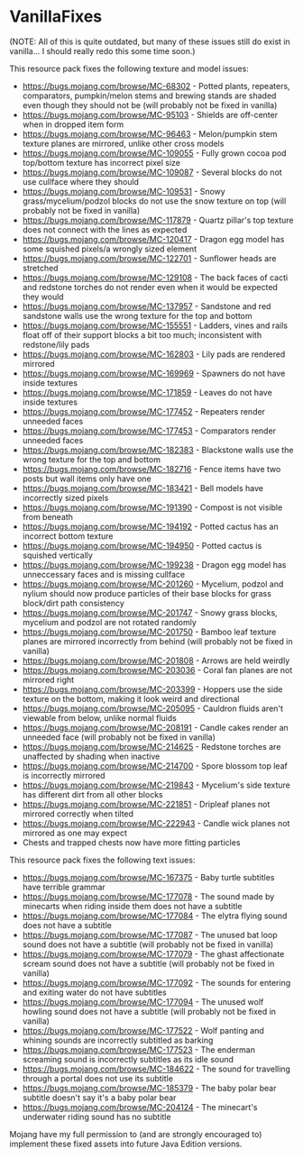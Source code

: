 # VanillaFixes

(NOTE: All of this is quite outdated, but many of these issues still do exist in vanilla... I should really redo this some time soon.)

This resource pack fixes the following texture and model issues:

* https://bugs.mojang.com/browse/MC-68302 - Potted plants, repeaters, comparators, pumpkin/melon stems and brewing stands are shaded even though they should not be (will probably not be fixed in vanilla)
* https://bugs.mojang.com/browse/MC-95103 - Shields are off-center when in dropped item form
* https://bugs.mojang.com/browse/MC-96463 - Melon/pumpkin stem texture planes are mirrored, unlike other cross models
* https://bugs.mojang.com/browse/MC-109055 - Fully grown cocoa pod top/bottom texture has incorrect pixel size
* https://bugs.mojang.com/browse/MC-109087 - Several blocks do not use cullface where they should
* https://bugs.mojang.com/browse/MC-109531 - Snowy grass/mycelium/podzol blocks do not use the snow texture on top (will probably not be fixed in vanilla)
* https://bugs.mojang.com/browse/MC-117879 - Quartz pillar's top texture does not connect with the lines as expected
* https://bugs.mojang.com/browse/MC-120417 - Dragon egg model has some squished pixels/a wrongly sized element
* https://bugs.mojang.com/browse/MC-122701 - Sunflower heads are stretched
* https://bugs.mojang.com/browse/MC-129108 - The back faces of cacti and redstone torches do not render even when it would be expected they would
* https://bugs.mojang.com/browse/MC-137957 - Sandstone and red sandstone walls use the wrong texture for the top and bottom
* https://bugs.mojang.com/browse/MC-155551 - Ladders, vines and rails float off of their support blocks a bit too much; inconsistent with redstone/lily pads
* https://bugs.mojang.com/browse/MC-162803 - Lily pads are rendered mirrored
* https://bugs.mojang.com/browse/MC-169969 - Spawners do not have inside textures
* https://bugs.mojang.com/browse/MC-171859 - Leaves do not have inside textures
* https://bugs.mojang.com/browse/MC-177452 - Repeaters render unneeded faces
* https://bugs.mojang.com/browse/MC-177453 - Comparators render unneeded faces
* https://bugs.mojang.com/browse/MC-182383 - Blackstone walls use the wrong texture for the top and bottom
* https://bugs.mojang.com/browse/MC-182716 - Fence items have two posts but wall items only have one
* https://bugs.mojang.com/browse/MC-183421 - Bell models have incorrectly sized pixels
* https://bugs.mojang.com/browse/MC-191390 - Compost is not visible from beneath
* https://bugs.mojang.com/browse/MC-194192 - Potted cactus has an incorrect bottom texture
* https://bugs.mojang.com/browse/MC-194950 - Potted cactus is squished vertically
* https://bugs.mojang.com/browse/MC-199238 - Dragon egg model has unneccessary faces and is missing cullface
* https://bugs.mojang.com/browse/MC-201260 - Mycelium, podzol and nylium should now produce particles of their base blocks for grass block/dirt path consistency
* https://bugs.mojang.com/browse/MC-201747 - Snowy grass blocks, mycelium and podzol are not rotated randomly
* https://bugs.mojang.com/browse/MC-201750 - Bamboo leaf texture planes are mirrored incorrectly from behind (will probably not be fixed in vanilla)
* https://bugs.mojang.com/browse/MC-201808 - Arrows are held weirdly
* https://bugs.mojang.com/browse/MC-203036 - Coral fan planes are not mirrored right
* https://bugs.mojang.com/browse/MC-203399 - Hoppers use the side texture on the bottom, making it look weird and directional
* https://bugs.mojang.com/browse/MC-205095 - Cauldron fluids aren't viewable from below, unlike normal fluids
* https://bugs.mojang.com/browse/MC-208191 - Candle cakes render an unneeded face (will probably not be fixed in vanilla)
* https://bugs.mojang.com/browse/MC-214625 - Redstone torches are unaffected by shading when inactive
* https://bugs.mojang.com/browse/MC-214700 - Spore blossom top leaf is incorrectly mirrored
* https://bugs.mojang.com/browse/MC-219843 - Mycelium's side texture has different dirt from all other blocks
* https://bugs.mojang.com/browse/MC-221851 - Dripleaf planes not mirrored correctly when tilted
* https://bugs.mojang.com/browse/MC-222943 - Candle wick planes not mirrored as one may expect
* Chests and trapped chests now have more fitting particles

This resource pack fixes the following text issues:

* https://bugs.mojang.com/browse/MC-167375 - Baby turtle subtitles have terrible grammar
* https://bugs.mojang.com/browse/MC-177078 - The sound made by minecarts when riding inside them does not have a subtitle
* https://bugs.mojang.com/browse/MC-177084 - The elytra flying sound does not have a subtitle
* https://bugs.mojang.com/browse/MC-177087 - The unused bat loop sound does not have a subtitle (will probably not be fixed in vanilla)
* https://bugs.mojang.com/browse/MC-177079 - The ghast affectionate scream sound does not have a subtitle (will probably not be fixed in vanilla)
* https://bugs.mojang.com/browse/MC-177092 - The sounds for entering and exiting water do not have subtitles
* https://bugs.mojang.com/browse/MC-177094 - The unused wolf howling sound does not have a subtitle (will probably not be fixed in vanilla)
* https://bugs.mojang.com/browse/MC-177522 - Wolf panting and whining sounds are incorrectly subtitled as barking
* https://bugs.mojang.com/browse/MC-177523 - The enderman screaming sound is incorrectly subtitles as its idle sound
* https://bugs.mojang.com/browse/MC-184622 - The sound for travelling through a portal does not use its subtitle
* https://bugs.mojang.com/browse/MC-185379 - The baby polar bear subtitle doesn't say it's a baby polar bear
* https://bugs.mojang.com/browse/MC-204124 - The minecart's underwater riding sound has no subtitle

Mojang have my full permission to (and are strongly encouraged to) implement these fixed assets into future Java Edition versions.
